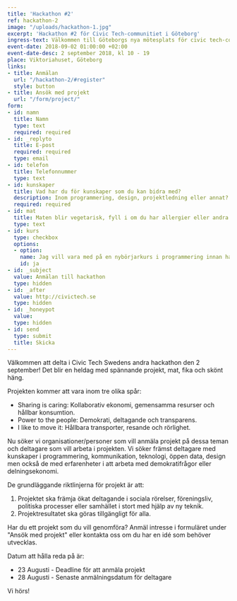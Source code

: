 ```yaml
---
title: 'Hackathon #2'
ref: hackathon-2
image: "/uploads/hackathon-1.jpg"
excerpt: 'Hackathon #2 för Civic Tech-communitiet i Göteborg'
ingress-text: Välkommen till Göteborgs nya mötesplats för civic tech-communitiet!
event-date: 2018-09-02 01:00:00 +02:00
event-date-desc: 2 september 2018, kl 10 - 19
place: Viktoriahuset, Göteborg
links:
- title: Anmälan
  url: "/hackathon-2/#register"
  style: button
- title: Ansök med projekt
  url: "/form/project/"
form:
- id: namn
  title: Namn
  type: text
  required: required
- id: _replyto
  title: E-post
  required: required
  type: email
- id: telefon
  title: Telefonnummer
  type: text
- id: kunskaper
  title: Vad har du för kunskaper som du kan bidra med?
  description: Inom programmering, design, projektledning eller annat?
  required: required
- id: mat
  title: Maten blir vegetarisk, fyll i om du har allergier eller andra behov för maten
  type: text
- id: kurs
  type: checkbox
  options:
  - option: 
    name: Jag vill vara med på en nybörjarkurs i programmering innan hackathonet
    id: ja
- id: _subject
  value: Anmälan till hackathon
  type: hidden
- id: _after
  value: http://civictech.se
  type: hidden
- id: _honeypot
  value: 
  type: hidden
- id: send
  type: submit
  title: Skicka
---
```


Välkommen att delta i Civic Tech Swedens andra hackathon den 2 september! Det blir en heldag med spännande projekt, mat, fika och skönt häng. 

Projekten kommer att vara inom tre olika spår:
* Sharing is caring: Kollaborativ ekonomi, gemensamma resurser och hållbar konsumtion.
* Power to the people: Demokrati, deltagande och transparens.
* I like to move it: Hållbara transporter, resande och rörlighet.

Nu söker vi organisationer/personer som vill anmäla  projekt på dessa teman och deltagare som vill arbeta i projekten. Vi söker främst deltagare med kunskaper i programmering, kommunikation, teknologi, öppen data, design men också de med erfarenheter i att arbeta med demokratifrågor eller delningsekonomi.

De grundläggande riktlinjerna för projekt är att:
1. Projektet ska främja ökat deltagande i sociala rörelser, föreningsliv, politiska processer eller samhället i stort med hjälp av ny teknik.
2. Projektresultatet ska göras tillgängligt för alla.

Har du ett projekt som du vill genomföra? Anmäl intresse i formuläret under "Ansök med projekt" eller kontakta oss om du har en idé som behöver utvecklas.

Datum att hålla reda på är:
* 23 Augusti - Deadline för att anmäla projekt
* 28 Augusti - Senaste anmälningsdatum för deltagare

Vi hörs!